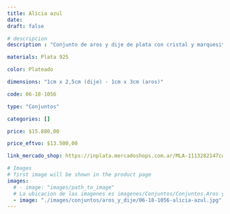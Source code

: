 ```yaml
---
title: Alicia azul
date: 
draft: false

# descripcion
description : "Conjunto de aros y dije de plata con cristal y marquesita"

materials: Plata 925

color: Plateado

dimensions: "1cm x 2,5cm (dije) - 1cm x 3cm (aros)"

code: 06-18-1056

type: "Conjuntos"

categories: []

price: $15.880,00

price_eftvo: $13.500,00

link_mercado_shop: https://inplata.mercadoshops.com.ar/MLA-1113282147conjuntos-aros-y-dije-alicia-azul-_JM

# Images
# first image will be shown in the product page
images:
  # - image: "images/path_to_image"
  # La ubicacion de las imagenes es imagenes/Conjuntos/Conjuntos.Aros y Dije/06-18-1056-alicia-azul
  - image: "./images/conjuntos/aros_y_dije/06-18-1056-alicia-azul.jpg"
---
```

